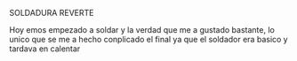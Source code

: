 SOLDADURA REVERTE

Hoy emos empezado a soldar y la verdad que me a gustado bastante, lo unico que se me a hecho conplicado el final ya que el soldador era basico y tardava en calentar
